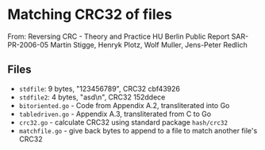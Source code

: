 # Matching CRC32 of files
From:
    Reversing CRC - Theory and Practice
    HU Berlin Public Report SAR-PR-2006-05
    Martin Stigge, Henryk Plotz, Wolf Muller, Jens-Peter Redlich

## Files

* `stdfile`: 9 bytes, "123456789", CRC32 cbf43926
* `stdfile2`: 4 bytes, "asd\n", CRC32 152ddece
* `bitoriented.go` - Code from Appendix A.2, transliterated into Go
* `tabledriven.go` - Appendix A.3, transliterated from C to Go
* `crc32.go` - calculate CRC32 using standard package `hash/crc32`
* `matchfile.go` - give back bytes to append to a file to match another file's CRC32
